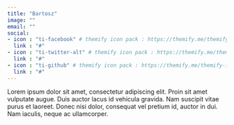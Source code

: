 ```yaml
---
title: "Bartosz"
image: ""
email: ""
social:
- icon : "ti-facebook" # themify icon pack : https://themify.me/themify-icons
  link : "#"
- icon : "ti-twitter-alt" # themify icon pack : https://themify.me/themify-icons
  link : "#"
- icon : "ti-github" # themify icon pack : https://themify.me/themify-icons
  link : "#"
---
```


Lorem ipsum dolor sit amet, consectetur adipiscing elit. Proin sit amet vulputate augue. Duis auctor lacus id vehicula gravida. Nam suscipit vitae purus et laoreet.
Donec nisi dolor, consequat vel pretium id, auctor in dui. Nam iaculis, neque ac ullamcorper.
